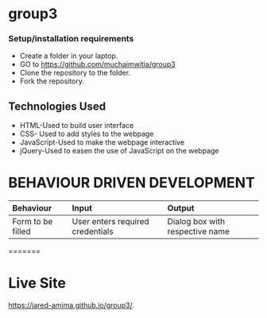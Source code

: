 # group3 
### Setup/installation requirements
* Create a folder in your laptop.
* GO to https://github.com/muchaimwitia/group3
* Clone the repository to the folder.
* Fork the repository.
## Technologies Used
* HTML-Used to build user interface
* CSS- Used to add styles to the webpage
* JavaScript-Used to make the webpage interactive
* jQuery-Used to easen the use of JavaScript on the webpage


# BEHAVIOUR DRIVEN DEVELOPMENT
|Behaviour| Input| Output|
|:--------|:-----|:------|
|Form to be filled| User enters required credentials| Dialog box with respective name|
=======
# Live Site
https://jared-amima.github.io/group3/.
